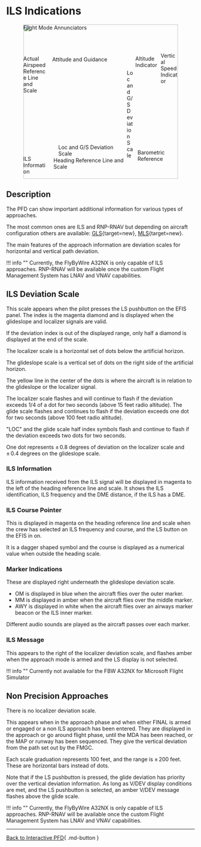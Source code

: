 <link rel="stylesheet" href="../../../../stylesheets/pfd-interactive.css">

# ILS Indications

<div style="position: relative; width: 413px; height: auto; margin-left: auto;  margin-right: auto;">
    <img src="/pilots-corner/assets/a32nx-briefing/pfd/pfd-small.png" style="width: 413px; height: auto;">
    <a href="/pilots-corner/a32nx-briefing/pfd/fma/">               <div class="imagemap"             style="position: absolute; left:     0%; top:     0%; width:   100%; height: 15.00%;"><span class="imagemapname">Flight Mode Annunciators</span></div></a>
    <a href="/pilots-corner/a32nx-briefing/pfd/altitude-indicator/"><div class="imagemap"             style="position: absolute; left: 72.60%; top: 20.00%; width: 16.00%; height: 58.00%;"><span class="imagemapname">Altitude Indicator</span></div></a>
    <a href="/pilots-corner/a32nx-briefing/pfd/vertical-speed/">    <div class="imagemap"             style="position: absolute; left: 89.00%; top: 18.15%; width: 11.00%; height: 64.20%;"><span class="imagemapname">Vertical Speed Indicator</span></div></a>
    <a href="/pilots-corner/a32nx-briefing/pfd/baro-ref/">          <div class="imagemap"             style="position: absolute; left: 74.04%; top: 81.00%; width: 19.44%; height:   5.8%;"><span class="imagemapname">Barometric Reference</span></div></a>
    <a href="/pilots-corner/a32nx-briefing/pfd/artificial-horizon/"><div class="imagemap"             style="position: absolute; left: 18.74%; top: 20.62%; width: 48.81%; height: 56.68%;"><span class="imagemapname">Attitude and Guidance</span></div></a>
    <a href="/pilots-corner/a32nx-briefing/pfd/speedtape/">         <div class="imagemap"             style="position: absolute; left:     0%; top: 20.17%; width: 15.35%; height: 57.86%;"><span class="imagemapname">Actual Airspeed Reference Line and Scale</span></div></a>
    <a href="/pilots-corner/a32nx-briefing/pfd/heading-ref/">       <div class="imagemap"             style="position: absolute; left: 19.58%; top: 86.09%; width: 47.48%; height: 12.17%;"><span class="imagemapname">Heading Reference Line and Scale</span></div></a>
    <a href="/pilots-corner/a32nx-briefing/pfd/ils-indicator/">     <div class="imagemap highlighted" style="position: absolute; left: 22.70%; top: 77.40%; width: 42.88%; height:  5.34%;"><span class="imagemapname">Loc and G/S Deviation Scale</span></div></a>
    <a href="/pilots-corner/a32nx-briefing/pfd/ils-indicator/">     <div class="imagemap highlighted" style="position: absolute; left: 67.10%; top: 29.41%; width:  4.01%; height: 41.10%;"><span class="imagemapname">Loc and G/S Deviation Scale</span></div></a>
    <a href="/pilots-corner/a32nx-briefing/pfd/ils-indicator/">     <div class="imagemap highlighted" style="position: absolute; left:     0%; top: 85.00%; width: 16.00%; height: 13.00%;"><span class="imagemapname">ILS Information</span></div></a>
</div>

## Description

The PFD can show important additional information for various types of approaches.

The most common ones are ILS and RNP-RNAV but depending on aircraft configuration others are available: [GLS](https://www.skybrary.aero/index.php/GBAS_Landing_System_(GLS)){target=new}, [MLS](https://en.wikipedia.org/wiki/Microwave_landing_system){target=new}.

The main features of the approach information are deviation scales for horizontal and vertical path deviation.

!!! info ""
    Currently, the FlyByWire A32NX is only capable of ILS approaches. RNP-RNAV will be available once the custom Flight Management System has LNAV and VNAV capabilities.

## ILS Deviation Scale

This scale appears when the pilot presses the LS pushbutton on the EFIS panel. The index is the magenta diamond and is displayed when the glideslope and localizer signals are valid.

If the deviation index is out of the displayed range, only half a diamond is displayed at the end of the scale.

The localizer scale is a horizontal set of dots below the artificial horizon.

The glideslope scale is a vertical set of dots on the right side of the artificial horizon.

The yellow line in the center of the dots is where the aircraft is in relation to the glideslope or the localizer signal.

The localizer scale flashes and will continue to flash if the deviation exceeds 1/4 of a dot for two seconds (above 15 feet radio altitude). The glide scale flashes and continues to flash if the deviation exceeds one dot for two seconds (above 100 feet radio altitude).

"LOC" and the glide scale half index symbols flash and continue to flash if the deviation exceeds two dots for two seconds.

One dot represents ± 0.8 degrees of deviation on the localizer scale and ± 0.4 degrees on the glideslope scale.

### ILS Information

ILS information received from the ILS signal will be displayed in magenta to the left of the heading reference line and scale. It shows the ILS identification, ILS frequency and the DME distance, if the ILS has a DME.

### ILS Course Pointer

This is displayed in magenta on the heading reference line and scale when the crew has selected an ILS frequency and course, and the LS button on the EFIS in on.

It is a dagger shaped symbol and the course is displayed as a numerical value when outside the heading scale.

### Marker Indications

These are displayed right underneath the glideslope deviation scale.

- OM is displayed in blue when the aircraft flies over the outer marker.
- MM is displayed in amber when the aircraft flies over the middle marker.
- AWY is displayed in white when the aircraft flies over an airways marker beacon or the ILS inner marker.

Different audio sounds are played as the aircraft passes over each marker.

### ILS Message

This appears to the right of the localizer deviation scale, and flashes amber when the approach mode is armed and the LS display is not selected.

!!! info ""
    Currently not available for the FBW A32NX for Microsoft Flight Simulator

## Non Precision Approaches

There is no localizer deviation scale.

This appears when in the approach phase and when either FINAL is armed or engaged or a non ILS approach has been entered. They are displayed in the approach or go around flight phase, until the MDA has been reached, or the MAP or runway has been sequenced. They give the vertical deviation from the path set out by the FMGC.

Each scale graduation represents 100 feet, and the range is ± 200 feet. These are horizontal bars instead of dots.

Note that if the LS pushbutton is pressed, the glide deviation has priority over the vertical deviation information. As long as V/DEV display conditions are met, and the LS pushbutton is selected, an amber V/DEV message flashes above the glide scale.

!!! info ""
    Currently, the FlyByWire A32NX is only capable of ILS approaches. RNP-RNAV will be available once the custom Flight Management System has LNAV and VNAV capabilities.

---
[Back to Interactive PFD](index.md){ .md-button }
